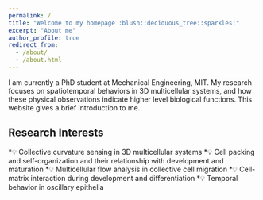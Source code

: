 ```yaml
---
permalink: /
title: "Welcome to my homepage :blush::deciduous_tree::sparkles:"
excerpt: "About me"
author_profile: true
redirect_from: 
  - /about/
  - /about.html
---
```


I am currently a PhD student at Mechanical Engineering, MIT. My research focuses on spatiotemporal behaviors in 3D multicellular systems, and how these physical observations indicate higher level biological functions. This website gives a brief introduction to me.



Research Interests
----
*:bulb: Collective curvature sensing in 3D multicellular systems
*:bulb: Cell packing and self-organization and their relationship with development and maturation
*:bulb: Multicellular flow analysis in collective cell migration
*:bulb: Cell-matrix interaction during development and differentiation
*:bulb: Temporal behavior in oscillary epithelia




